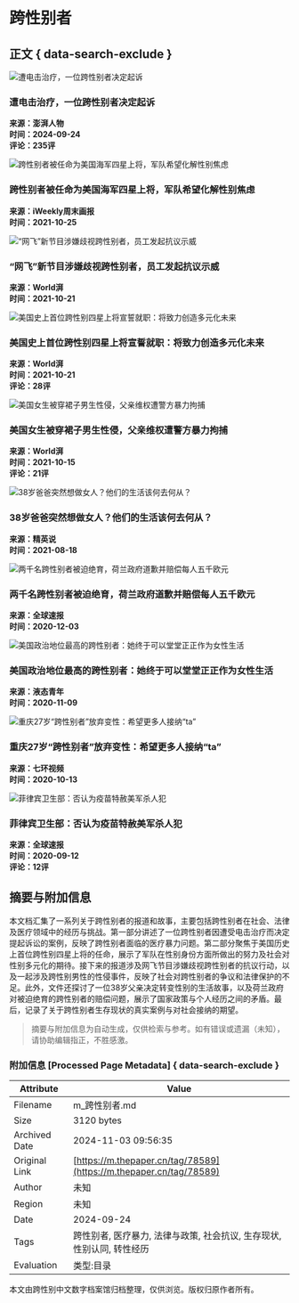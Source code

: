 # 跨性别者

## 正文 { data-search-exclude }


![遭电击治疗，一位跨性别者决定起诉](https://imagecloud.thepaper.cn/thepaper/image/323/352/782.jpg?x-oss-process=image/resize,w_332)

### 遭电击治疗，一位跨性别者决定起诉

**来源：澎湃人物**  
**时间：2024-09-24**  
**评论：235评**

![跨性别者被任命为美国海军四星上将，军队希望化解性别焦虑](https://imagepphcloud.thepaper.cn/pph/image/160/387/673.jpg?x-oss-process=image/resize,w_332)

### 跨性别者被任命为美国海军四星上将，军队希望化解性别焦虑

**来源：iWeekly周末画报**  
**时间：2021-10-25**

![“网飞”新节目涉嫌歧视跨性别者，员工发起抗议示威](https://imagecloud.thepaper.cn/thepaper/image/159/762/365.jpg?x-oss-process=image/resize,w_332)

### “网飞”新节目涉嫌歧视跨性别者，员工发起抗议示威

**来源：World湃**  
**时间：2021-10-21**

![美国史上首位跨性别四星上将宣誓就职：将致力创造多元化未来](https://imagecloud.thepaper.cn/thepaper/image/159/726/987.jpeg?x-oss-process=image/resize,w_332)

### 美国史上首位跨性别四星上将宣誓就职：将致力创造多元化未来

**来源：World湃**  
**时间：2021-10-21**  
**评论：28评**

![美国女生被穿裙子男生性侵，父亲维权遭警方暴力拘捕](https://imagecloud.thepaper.cn/thepaper/image/158/771/683.jpeg?x-oss-process=image/resize,w_332)

### 美国女生被穿裙子男生性侵，父亲维权遭警方暴力拘捕

**来源：World湃**  
**时间：2021-10-15**  
**评论：21评**

![38岁爸爸突然想做女人？他们的生活该何去何从？](https://imagepphcloud.thepaper.cn/pph/image/148/993/556.jpg?x-oss-process=image/resize,w_332)

### 38岁爸爸突然想做女人？他们的生活该何去何从？

**来源：精英说**  
**时间：2021-08-18**

![两千名跨性别者被迫绝育，荷兰政府道歉并赔偿每人五千欧元](https://imagecloud.thepaper.cn/thepaper/image/102/42/810.png?x-oss-process=image/resize,w_332)

### 两千名跨性别者被迫绝育，荷兰政府道歉并赔偿每人五千欧元

**来源：全球速报**  
**时间：2020-12-03**

![美国政治地位最高的跨性别者：她终于可以堂堂正正作为女性生活](https://imagecloud.thepaper.cn/pph/image/97/888/174.jpg?x-oss-process=image/resize,w_332)

### 美国政治地位最高的跨性别者：她终于可以堂堂正正作为女性生活

**来源：液态青年**  
**时间：2020-11-09**

![重庆27岁“跨性别者”放弃变性：希望更多人接纳“ta”](https://imagecloud.thepaper.cn/thepaper/image/93/324/250.jpg?x-oss-process=image/resize,w_332)

### 重庆27岁“跨性别者”放弃变性：希望更多人接纳“ta”

**来源：七环视频**  
**时间：2020-10-13**

![菲律宾卫生部：否认为疫苗特赦美军杀人犯](https://imagecloud.thepaper.cn/thepaper/image/88/150/587.jpg?x-oss-process=image/resize,w_332)

### 菲律宾卫生部：否认为疫苗特赦美军杀人犯

**来源：全球速报**  
**时间：2020-09-12**  
**评论：12评**

## 摘要与附加信息

<!-- tcd_abstract -->
本文档汇集了一系列关于跨性别者的报道和故事，主要包括跨性别者在社会、法律及医疗领域中的经历与挑战。第一部分讲述了一位跨性别者因遭受电击治疗而决定提起诉讼的案例，反映了跨性别者面临的医疗暴力问题。第二部分聚焦于美国历史上首位跨性别四星上将的任命，展示了军队在性别身份方面所做出的努力及社会对性别多元化的期待。接下来的报道涉及网飞节目涉嫌歧视跨性别者的抗议行动，以及一起涉及跨性别男性的性侵事件，反映了社会对跨性别者的争议和法律保护的不足。此外，文件还探讨了一位38岁父亲决定转变性别的生活故事，以及荷兰政府对被迫绝育的跨性别者的赔偿问题，展示了国家政策与个人经历之间的矛盾。最后，记录了关于跨性别者生存现状的真实案例与对社会接纳的期望。
<!-- tcd_abstract_end -->

> 摘要与附加信息为自动生成，仅供检索与参考。如有错误或遗漏（未知），请协助编辑指正，不胜感激。

### 附加信息 [Processed Page Metadata] { data-search-exclude }

| Attribute       | Value                                  |
|-----------------|----------------------------------------|
| Filename        | m_跨性别者.md                             |
| Size            | 3120 bytes                           |
| Archived Date   | 2024-11-03 09:56:35                             |
| Original Link   | [https://m.thepaper.cn/tag/78589](https://m.thepaper.cn/tag/78589)                       |
| Author          | 未知                               |
| Region          | 未知                               |
| Date            | 2024-09-24                                 |
| Tags            | 跨性别者, 医疗暴力, 法律与政策, 社会抗议, 生存现状, 性别认同, 转性经历                                 |
| Evaluation            | 类型:目录                                 |
<!-- tcd_table_end -->

本文由跨性别中文数字档案馆归档整理，仅供浏览。版权归原作者所有。
